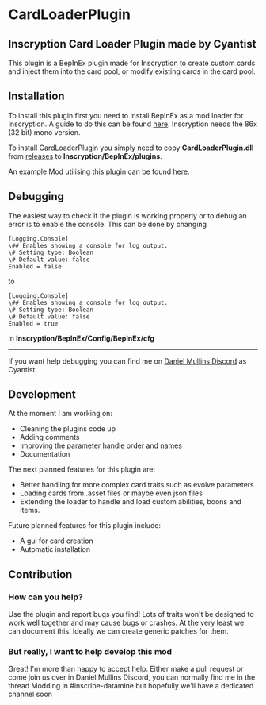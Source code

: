 
# CardLoaderPlugin
## Inscryption Card Loader Plugin made by Cyantist

This plugin is a BepInEx plugin made for Inscryption to create custom cards and inject them into the card pool, or modify existing cards in the card pool.

## Installation
To install this plugin first you need to install BepInEx as a mod loader for Inscryption. A guide to do this can be found [here](https://docs.bepinex.dev/articles/user_guide/installation/index.html#where-to-download-bepinex). Inscryption needs the 86x (32 bit) mono version.

To install CardLoaderPlugin you simply need to copy **CardLoaderPlugin.dll** from [releases](https://github.com/ScottWilson0903/CardLoaderPlugin/releases) to **Inscryption/BepInEx/plugins**.

An example Mod utilising this plugin can be found [here](https://github.com/ScottWilson0903/CardLoaderExampleMod).

## Debugging
The easiest way to check if the plugin is working properly or to debug an error is to enable the console. This can be done by changing
```
[Logging.Console]
\## Enables showing a console for log output.
\# Setting type: Boolean
\# Default value: false
Enabled = false
```
to
```
[Logging.Console]
\## Enables showing a console for log output.
\# Setting type: Boolean
\# Default value: false
Enabled = true
```
in **Inscryption/BepInEx/Config/BepInEx/cfg**
___
If you want help debugging you can find me on [Daniel Mullins Discord](https://discord.com/invite/danielmullinsgames) as Cyantist.

## Development
At the moment I am working on:

 - Cleaning the plugins code up
 - Adding comments
 - Improving the parameter handle order and names
 - Documentation

The next planned features for this plugin are:

 - Better handling for more complex card traits such as evolve parameters
 - Loading cards from .asset files or maybe even json files
 - Extending the loader to handle and load custom abilities, boons and items.

Future planned features for this plugin include:

 - A gui for card creation
 - Automatic installation

## Contribution
### How can you help?
Use the plugin and report bugs you find! Lots of traits won't be designed to work well together and may cause bugs or crashes. At the very least we can document this. Ideally we can create generic patches for them.
### But really, I want to help develop this mod
Great! I'm more than happy to accept help. Either make a pull request or come join us over in Daniel Mullins Discord, you can normally find me in the thread Modding in #inscribe-datamine but hopefully we'll have a dedicated channel soon
